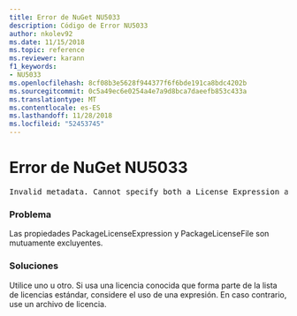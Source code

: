 ```yaml
---
title: Error de NuGet NU5033
description: Código de Error NU5033
author: nkolev92
ms.date: 11/15/2018
ms.topic: reference
ms.reviewer: karann
f1_keywords:
- NU5033
ms.openlocfilehash: 8cf08b3e5628f944377f6f6bde191ca8bdc4202b
ms.sourcegitcommit: 0c5a49ec6e0254a4e7a9d8bca7daeefb853c433a
ms.translationtype: MT
ms.contentlocale: es-ES
ms.lasthandoff: 11/28/2018
ms.locfileid: "52453745"
---
```

# <a name="nuget-error-nu5033"></a>Error de NuGet NU5033
<pre>Invalid metadata. Cannot specify both a License Expression and a License File.</pre>

### <a name="issue"></a>Problema

Las propiedades PackageLicenseExpression y PackageLicenseFile son mutuamente excluyentes.

### <a name="solution"></a>Soluciones

Utilice uno u otro. Si usa una licencia conocida que forma parte de la lista de licencias estándar, considere el uso de una expresión. En caso contrario, use un archivo de licencia. 